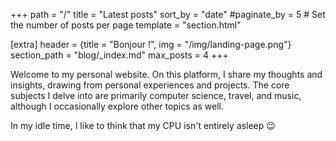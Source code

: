 +++
path = "/"
title = "Latest posts"
sort_by = "date"
#paginate_by = 5 # Set the number of posts per page
template = "section.html"

[extra]
header = {title = "Bonjour !", img = "/img/landing-page.png"}
section_path = "blog/_index.md"
max_posts = 4
+++

Welcome to my personal website. On this platform, I share my thoughts and insights, drawing from personal experiences and projects. The core subjects I delve into are primarily computer science, travel, and music, although I occasionally explore other topics as well.

In my idle time, I like to think that my CPU isn't entirely asleep 😉
